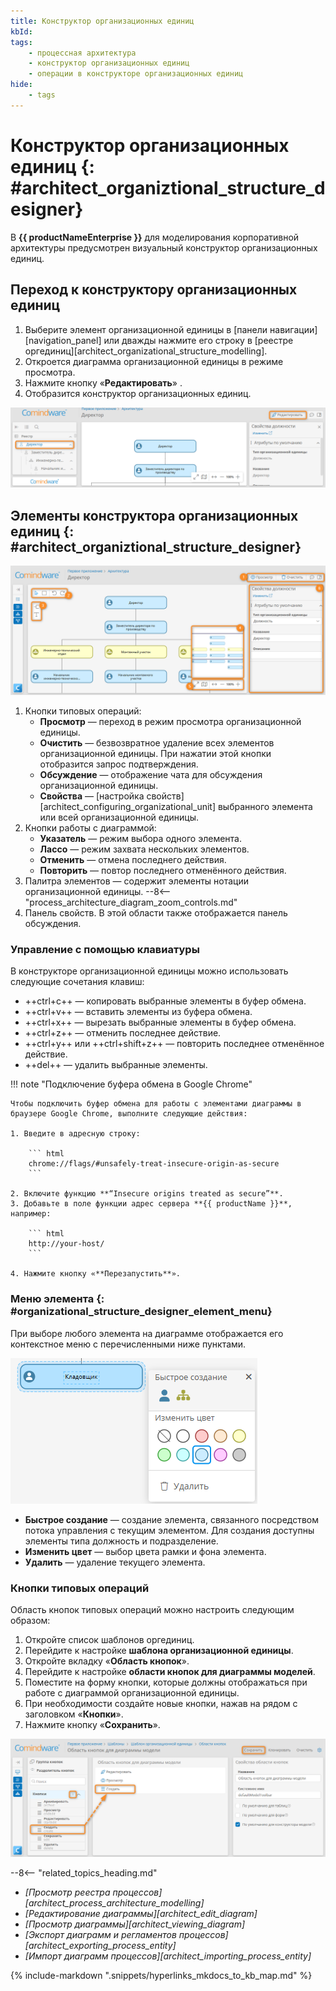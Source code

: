 ```yaml
---
title: Конструктор организационных единиц
kbId: 
tags:
    - процессная архитектура
    - конструктор организационных единиц
    - операции в конструкторе организационных единиц
hide:
    - tags
---
```


# Конструктор организационных единиц {: #architect_organiztional_structure_designer}

В **{{ productNameEnterprise }}** для моделирования корпоративной архитектуры предусмотрен визуальный конструктор организационных единиц.

## Переход к конструктору организационных единиц

1. Выберите элемент организационной единицы в [панели навигации][navigation_panel] или дважды нажмите его строку в [реестре оргединиц][architect_organizational_structure_modelling].
2. Откроется диаграмма организационной единицы в режиме просмотра.
3. Нажмите кнопку «**Редактировать**» <i class=" fal  fa-pen-nib " aria-hidden="true"></i>.
4. Отобразится конструктор организационных единиц.

_![Переход к конструктору организационных единиц](img/organizationa_structure_modeling_edit_diagram.png)_

## Элементы конструктора организационных единиц {: #architect_organiztional_structure_designer}

_![Конструктор организационных единиц](img/organizational_structure_modeling_designer.png)_

1. Кнопки типовых операций:
    - **Просмотр** <i class="fa-light fa-eye"></i> — переход в режим просмотра организационной единицы.
    - **Очистить** <i class="fa-light fa-trash"></i> — безвозвратное удаление всех элементов организационной единицы. При нажатии этой кнопки отобразится запрос подтверждения.
    - **Обсуждение** <i class="fa-light fa-comment-dots"></i> — отображение чата для обсуждения организационной единицы.
    - **Свойства** <i class="fa-light fa-sidebar-flip"></i> — [настройка свойств][architect_configuring_organizational_unit] выбранного элемента или всей организационной единицы.
2. Кнопки работы с диаграммой:
    - **Указатель** <i class=" fal  fa-arrow-pointer "></i> — режим выбора одного элемента.
    - **Лассо** <i class=" fal  fa-square-dashed "></i> — режим захвата нескольких элементов.
    - **Отменить** <i class=" fal  fa-arrow-rotate-left "></i> — отмена последнего действия.
    - **Повторить** <i class=" fal  fa-arrow-rotate-right "></i> — повтор последнего отменённого действия.
3. Палитра элементов — содержит элементы нотации организационной единицы.
--8<-- "process_architecture_diagram_zoom_controls.md"
6. Панель свойств. В этой области также отображается панель обсуждения.

### Управление с помощью клавиатуры

В конструкторе организационной единицы можно использовать следующие сочетания клавиш:

- ++ctrl+c++ — копировать выбранные элементы в буфер обмена.
- ++ctrl+v++ — вставить элементы из буфера обмена.
- ++ctrl+x++ — вырезать выбранные элементы в буфер обмена.
- ++ctrl+z++ — отменить последнее действие.
- ++ctrl+y++ или ++ctrl+shift+z++ — повторить последнее отменённое действие.
- ++del++ — удалить выбранные элементы.

!!! note "Подключение буфера обмена в Google Chrome"

    Чтобы подключить буфер обмена для работы с элементами диаграммы в браузере Google Chrome, выполните следующие действия:

    1. Введите в адресную строку: 
        
        ``` html
        chrome://flags/#unsafely-treat-insecure-origin-as-secure
        ```
    
    2. Включите функцию **“Insecure origins treated as secure”**.
    3. Добавьте в поле функции адрес сервера **{{ productName }}**, например:

        ``` html
        http://your-host/
        ```

    4. Нажмите кнопку «**Перезапустить**».

### Меню элемента {: #organizational_structure_designer_element_menu}

При выборе любого элемента на диаграмме отображается его контекстное меню с перечисленными ниже пунктами.

_![Меню элемента в конструкторе организационных единиц](img/organizational_structure_modeling_designer_element_menu.png)_

- **Быстрое создание** — создание элемента, связанного посредством потока управления с текущим элементом. Для создания доступны элементы типа должность и подразделение.
- **Изменить цвет** — выбор цвета рамки и фона элемента.
- **Удалить** — удаление текущего элемента.

### Кнопки типовых операций

Область кнопок типовых операций можно настроить следующим образом:

1. Откройте список шаблонов оргединиц.
2. Перейдите к настройке **шаблона организационной единицы**.
3. Откройте вкладку «**Область кнопок**».
4. Перейдите к настройке **области кнопок для диаграммы моделей**.
5. Поместите на форму кнопки, которые должны отображаться при работе с диаграммой организационной единицы.
6. При необходимости создайте новые кнопки, нажав на <i class="fal  fa-plus"></i> рядом с заголовком «**Кнопки**».
7. Нажмите кнопку «**Сохранить**».

_![Редактирование области кнопок типовых операций](img/architect_process_organizational_structure_designer_button_area.png)_

<div class="relatedTopics" markdown="block">

--8<-- "related_topics_heading.md"

- _[Просмотр реестра процессов][architect_process_architecture_modelling]_
- _[Редактирование диаграммы][architect_edit_diagram]_
- _[Просмотр диаграммы][architect_viewing_diagram]_
- _[Экспорт диаграмм и регламентов процессов][architect_exporting_process_entity]_
- _[Импорт диаграмм процессов][architect_importing_process_entity]_

</div>


{% include-markdown ".snippets/hyperlinks_mkdocs_to_kb_map.md" %}
